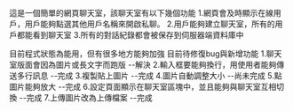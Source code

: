 這是一個簡單的網頁聊天室，該聊天室有以下幾個功能
1.網頁會及時顯示在線用戶，用戶能夠點選其他用戶名稱來開啟私聊。
2.用戶能夠建立聊天室，所有的用戶都能看到聊天室
3.所有的對話紀錄都會被保存到伺服器端資料庫中

目前程式狀態為能用，但有很多地方能夠加強
目前待修復bug與新增功能
1.聊天室版面會因為圖片或長文字而跑版 --解決
2.輸入框要能夠換行，用使用者能夠傳送多行訊息 --完成
3.複製貼上圖片 --完成
4.圖片自動調整大小 --尚未完成
5.點圖片能夠放大 --完成
6.設定頁面顯示在聊天室區塊中，並且能夠與聊天室互相切換 --完成
7.上傳圖片改為上傳檔案 --完成